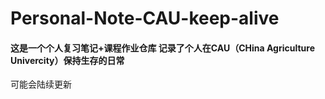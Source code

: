 # Personal-Note-CAU-keep-alive
#### 这是一个个人复习笔记+课程作业仓库 记录了个人在CAU（CHina Agriculture Univercity）保持生存的日常

可能会陆续更新
